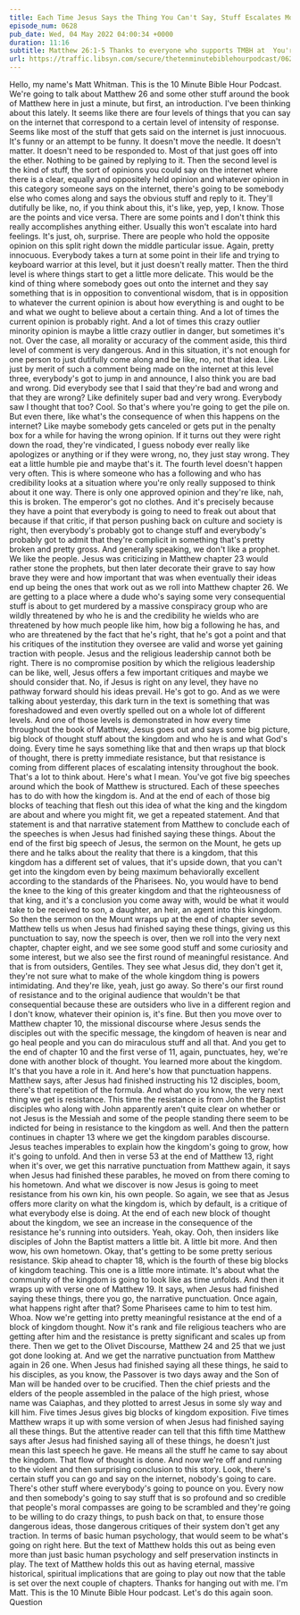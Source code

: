 ```yaml
---
title: Each Time Jesus Says the Thing You Can't Say, Stuff Escalates More
episode_num: 0628
pub_date: Wed, 04 May 2022 04:00:34 +0000
duration: 11:16
subtitle: Matthew 26:1-5 Thanks to everyone who supports TMBH at  You're the reason we can all do this together!  Music written and performed by .
url: https://traffic.libsyn.com/secure/thetenminutebiblehourpodcast/0628_-_Each_Time_Jesus_Says_the_Thing_You_Cant_Say_Things_Escalate_More_-.mp3
---
```


 Hello, my name's Matt Whitman. This is the 10 Minute Bible Hour Podcast. We're going to talk about Matthew 26 and some other stuff around the book of Matthew here in just a minute, but first, an introduction. I've been thinking about this lately. It seems like there are four levels of things that you can say on the internet that correspond to a certain level of intensity of response. Seems like most of the stuff that gets said on the internet is just innocuous. It's funny or an attempt to be funny. It doesn't move the needle. It doesn't matter. It doesn't need to be responded to. Most of that just goes off into the ether. Nothing to be gained by replying to it. Then the second level is the kind of stuff, the sort of opinions you could say on the internet where there is a clear, equally and oppositely held opinion and whatever opinion in this category someone says on the internet, there's going to be somebody else who comes along and says the obvious stuff and reply to it. They'll dutifully be like, no, if you think about this, it's like, yep, yep, I know. Those are the points and vice versa. There are some points and I don't think this really accomplishes anything either. Usually this won't escalate into hard feelings. It's just, oh, surprise. There are people who hold the opposite opinion on this split right down the middle particular issue. Again, pretty innocuous. Everybody takes a turn at some point in their life and trying to keyboard warrior at this level, but it just doesn't really matter. Then the third level is where things start to get a little more delicate. This would be the kind of thing where somebody goes out onto the internet and they say something that is in opposition to conventional wisdom, that is in opposition to whatever the current opinion is about how everything is and ought to be and what we ought to believe about a certain thing. And a lot of times the current opinion is probably right. And a lot of times this crazy outlier minority opinion is maybe a little crazy outlier in danger, but sometimes it's not. Over the case, all morality or accuracy of the comment aside, this third level of comment is very dangerous. And in this situation, it's not enough for one person to just dutifully come along and be like, no, not that idea. Like just by merit of such a comment being made on the internet at this level three, everybody's got to jump in and announce, I also think you are bad and wrong. Did everybody see that I said that they're bad and wrong and that they are wrong? Like definitely super bad and very wrong. Everybody saw I thought that too? Cool. So that's where you're going to get the pile on. But even there, like what's the consequence of when this happens on the internet? Like maybe somebody gets canceled or gets put in the penalty box for a while for having the wrong opinion. If it turns out they were right down the road, they're vindicated, I guess nobody ever really like apologizes or anything or if they were wrong, no, they just stay wrong. They eat a little humble pie and maybe that's it. The fourth level doesn't happen very often. This is where someone who has a following and who has credibility looks at a situation where you're only really supposed to think about it one way. There is only one approved opinion and they're like, nah, this is broken. The emperor's got no clothes. And it's precisely because they have a point that everybody is going to need to freak out about that because if that critic, if that person pushing back on culture and society is right, then everybody's probably got to change stuff and everybody's probably got to admit that they're complicit in something that's pretty broken and pretty gross. And generally speaking, we don't like a prophet. We like the people. Jesus was criticizing in Matthew chapter 23 would rather stone the prophets, but then later decorate their grave to say how brave they were and how important that was when eventually their ideas end up being the ones that work out as we roll into Matthew chapter 26. We are getting to a place where a dude who's saying some very consequential stuff is about to get murdered by a massive conspiracy group who are wildly threatened by who he is and the credibility he wields who are threatened by how much people like him, how big a following he has, and who are threatened by the fact that he's right, that he's got a point and that his critiques of the institution they oversee are valid and worse yet gaining traction with people. Jesus and the religious leadership cannot both be right. There is no compromise position by which the religious leadership can be like, well, Jesus offers a few important critiques and maybe we should consider that. No, if Jesus is right on any level, they have no pathway forward should his ideas prevail. He's got to go. And as we were talking about yesterday, this dark turn in the text is something that was foreshadowed and even overtly spelled out on a whole lot of different levels. And one of those levels is demonstrated in how every time throughout the book of Matthew, Jesus goes out and says some big picture, big block of thought stuff about the kingdom and who he is and what God's doing. Every time he says something like that and then wraps up that block of thought, there is pretty immediate resistance, but that resistance is coming from different places of escalating intensity throughout the book. That's a lot to think about. Here's what I mean. You've got five big speeches around which the book of Matthew is structured. Each of these speeches has to do with how the kingdom is. And at the end of each of those big blocks of teaching that flesh out this idea of what the king and the kingdom are about and where you might fit, we get a repeated statement. And that statement is and that narrative statement from Matthew to conclude each of the speeches is when Jesus had finished saying these things. About the end of the first big speech of Jesus, the sermon on the Mount, he gets up there and he talks about the reality that there is a kingdom, that this kingdom has a different set of values, that it's upside down, that you can't get into the kingdom even by being maximum behaviorally excellent according to the standards of the Pharisees. No, you would have to bend the knee to the king of this greater kingdom and that the righteousness of that king, and it's a conclusion you come away with, would be what it would take to be received to son, a daughter, an heir, an agent into this kingdom. So then the sermon on the Mount wraps up at the end of chapter seven, Matthew tells us when Jesus had finished saying these things, giving us this punctuation to say, now the speech is over, then we roll into the very next chapter, chapter eight, and we see some good stuff and some curiosity and some interest, but we also see the first round of meaningful resistance. And that is from outsiders, Gentiles. They see what Jesus did, they don't get it, they're not sure what to make of the whole kingdom thing is powers intimidating. And they're like, yeah, just go away. So there's our first round of resistance and to the original audience that wouldn't be that consequential because these are outsiders who live in a different region and I don't know, whatever their opinion is, it's fine. But then you move over to Matthew chapter 10, the missional discourse where Jesus sends the disciples out with the specific message, the kingdom of heaven is near and go heal people and you can do miraculous stuff and all that. And you get to the end of chapter 10 and the first verse of 11, again, punctuates, hey, we're done with another block of thought. You learned more about the kingdom. It's that you have a role in it. And here's how that punctuation happens. Matthew says, after Jesus had finished instructing his 12 disciples, boom, there's that repetition of the formula. And what do you know, the very next thing we get is resistance. This time the resistance is from John the Baptist disciples who along with John apparently aren't quite clear on whether or not Jesus is the Messiah and some of the people standing there seem to be indicted for being in resistance to the kingdom as well. And then the pattern continues in chapter 13 where we get the kingdom parables discourse. Jesus teaches imperables to explain how the kingdom's going to grow, how it's going to unfold. And then in verse 53 at the end of Matthew 13, right when it's over, we get this narrative punctuation from Matthew again, it says when Jesus had finished these parables, he moved on from there coming to his hometown. And what we discover is now Jesus is going to meet resistance from his own kin, his own people. So again, we see that as Jesus offers more clarity on what the kingdom is, which by default, is a critique of what everybody else is doing. At the end of each new block of thought about the kingdom, we see an increase in the consequence of the resistance he's running into outsiders. Yeah, okay. Ooh, then insiders like disciples of John the Baptist matters a little bit. A little bit more. And then wow, his own hometown. Okay, that's getting to be some pretty serious resistance. Skip ahead to chapter 18, which is the fourth of these big blocks of kingdom teaching. This one is a little more intimate. It's about what the community of the kingdom is going to look like as time unfolds. And then it wraps up with verse one of Matthew 19. It says, when Jesus had finished saying these things, there you go, the narrative punctuation. Once again, what happens right after that? Some Pharisees came to him to test him. Whoa. Now we're getting into pretty meaningful resistance at the end of a block of kingdom thought. Now it's rank and file religious teachers who are getting after him and the resistance is pretty significant and scales up from there. Then we get to the Olivet Discourse, Matthew 24 and 25 that we just got done looking at. And we get the narrative punctuation from Matthew again in 26 one. When Jesus had finished saying all these things, he said to his disciples, as you know, the Passover is two days away and the Son of Man will be handed over to be crucified. Then the chief priests and the elders of the people assembled in the palace of the high priest, whose name was Caiaphas, and they plotted to arrest Jesus in some sly way and kill him. Five times Jesus gives big blocks of kingdom exposition. Five times Matthew wraps it up with some version of when Jesus had finished saying all these things. But the attentive reader can tell that this fifth time Matthew says after Jesus had finished saying all of these things, he doesn't just mean this last speech he gave. He means all the stuff he came to say about the kingdom. That flow of thought is done. And now we're off and running to the violent and then surprising conclusion to this story. Look, there's certain stuff you can go and say on the internet, nobody's going to care. There's other stuff where everybody's going to pounce on you. Every now and then somebody's going to say stuff that is so profound and so credible that people's moral compasses are going to be scrambled and they're going to be willing to do crazy things, to push back on that, to ensure those dangerous ideas, those dangerous critiques of their system don't get any traction. In terms of basic human psychology, that would seem to be what's going on right here. But the text of Matthew holds this out as being even more than just basic human psychology and self preservation instincts in play. The text of Matthew holds this out as having eternal, massive historical, spiritual implications that are going to play out now that the table is set over the next couple of chapters. Thanks for hanging out with me. I'm Matt. This is the 10 Minute Bible Hour podcast. Let's do this again soon. Question